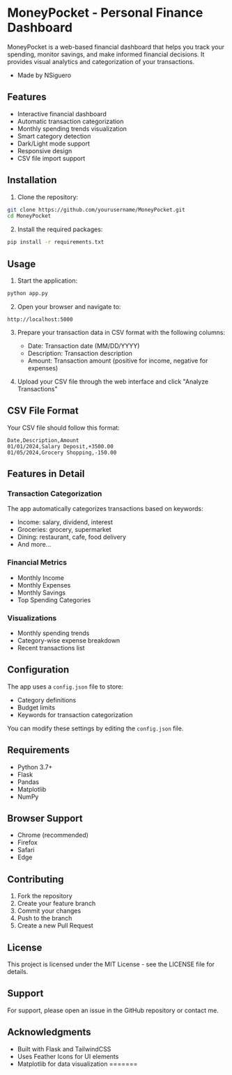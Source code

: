 # MoneyPocket - Personal Finance Dashboard

MoneyPocket is a web-based financial dashboard that helps you track your spending, monitor savings, and make informed financial decisions. It provides visual analytics and categorization of your transactions.

- Made by NSiguero

## Features

-  Interactive financial dashboard
-  Automatic transaction categorization
-  Monthly spending trends visualization
-  Smart category detection
-  Dark/Light mode support
-  Responsive design
-  CSV file import support

## Installation

1. Clone the repository:
```bash
git clone https://github.com/yourusername/MoneyPocket.git
cd MoneyPocket
```
2. Install the required packages:
```bash
pip install -r requirements.txt
```

## Usage

1. Start the application:
```bash
python app.py
```

2. Open your browser and navigate to:
```
http://localhost:5000
```

3. Prepare your transaction data in CSV format with the following columns:
   - Date: Transaction date (MM/DD/YYYY)
   - Description: Transaction description
   - Amount: Transaction amount (positive for income, negative for expenses)

4. Upload your CSV file through the web interface and click "Analyze Transactions"

## CSV File Format

Your CSV file should follow this format:
```csv
Date,Description,Amount
01/01/2024,Salary Deposit,+3500.00
01/05/2024,Grocery Shopping,-150.00
```

## Features in Detail

### Transaction Categorization
The app automatically categorizes transactions based on keywords:
- Income: salary, dividend, interest
- Groceries: grocery, supermarket
- Dining: restaurant, cafe, food delivery
- And more...

### Financial Metrics
- Monthly Income
- Monthly Expenses
- Monthly Savings
- Top Spending Categories

### Visualizations
- Monthly spending trends
- Category-wise expense breakdown
- Recent transactions list

## Configuration

The app uses a `config.json` file to store:
- Category definitions
- Budget limits
- Keywords for transaction categorization

You can modify these settings by editing the `config.json` file.

## Requirements

- Python 3.7+
- Flask
- Pandas
- Matplotlib
- NumPy

## Browser Support

- Chrome (recommended)
- Firefox
- Safari
- Edge

## Contributing

1. Fork the repository
2. Create your feature branch
3. Commit your changes
4. Push to the branch
5. Create a new Pull Request

## License

This project is licensed under the MIT License - see the LICENSE file for details.

## Support

For support, please open an issue in the GitHub repository or contact me.

## Acknowledgments

- Built with Flask and TailwindCSS
- Uses Feather Icons for UI elements
- Matplotlib for data visualization
=======
